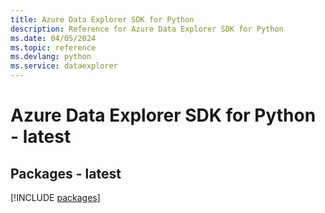 ```yaml
---
title: Azure Data Explorer SDK for Python
description: Reference for Azure Data Explorer SDK for Python
ms.date: 04/05/2024
ms.topic: reference
ms.devlang: python
ms.service: dataexplorer
---
```

# Azure Data Explorer SDK for Python - latest
## Packages - latest
[!INCLUDE [packages](data-explorer-index.md)]